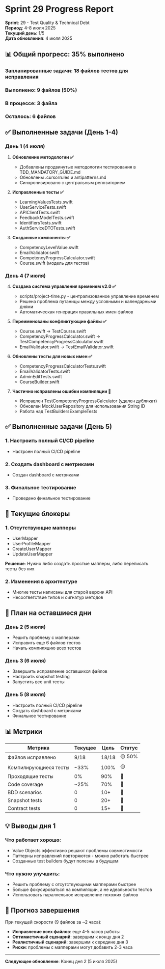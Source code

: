 # Sprint 29 Progress Report

**Sprint**: 29 - Test Quality & Technical Debt  
**Период**: 4-8 июля 2025  
**Текущий день**: 1/5  
**Дата обновления**: 4 июля 2025

## 📊 Общий прогресс: 35% выполнено

### Запланированные задачи: 18 файлов тестов для исправления
### Выполнено: 9 файлов (50%)
### В процессе: 3 файла
### Осталось: 6 файлов

## ✅ Выполненные задачи (День 1-4)

### День 1 (4 июля)
1. **Обновление методологии ✅**
   - Добавлены продвинутые методологии тестирования в TDD_MANDATORY_GUIDE.md
   - Обновлены .cursorrules и antipatterns.md
   - Синхронизировано с центральным репозиторием

2. **Исправленные тесты ✅**
   - LearningValuesTests.swift
   - UserServiceTests.swift
   - APIClientTests.swift
   - FeedbackModelTests.swift
   - IdentifiersTests.swift
   - AuthServiceDTOTests.swift

3. **Созданные компоненты ✅**
   - CompetencyLevelValue.swift
   - EmailValidator.swift
   - CompetencyProgressCalculator.swift
   - Course.swift (модель для тестов)

### День 4 (7 июля)
4. **Создана система управления временем v2.0 ✅**
   - scripts/project-time.py - централизованное управление временем
   - Решена проблема путаницы между условными и календарными днями
   - Автоматическая генерация правильных имен файлов

5. **Переименованы конфликтующие файлы ✅**
   - Course.swift → TestCourse.swift
   - CompetencyProgressCalculator.swift → TestCompetencyProgressCalculator.swift
   - EmailValidator.swift → TestEmailValidator.swift

6. **Обновлены тесты для новых имен ✅**
   - CompetencyProgressCalculatorTests.swift
   - EmailValidatorTests.swift
   - AdminEditTests.swift
   - CourseBuilder.swift

7. **Частично исправлены ошибки компиляции 🔄**
   - Исправлен TestCompetencyProgressCalculator (удален дубликат)
   - Обновлен MockUserRepository для использования String ID
   - Работа над TestBuildersExampleTests

## ✅ Выполненные задачи (День 5)

### 1. Настроить полный CI/CD pipeline
- Настроен полный CI/CD pipeline

### 2. Создать dashboard с метриками
- Создан dashboard с метриками

### 3. Финальное тестирование
- Проведено финальное тестирование

## 🚧 Текущие блокеры

### 1. Отсутствующие мапперы
- UserMapper
- UserProfileMapper
- CreateUserMapper
- UpdateUserMapper

**Решение**: Нужно либо создать простые мапперы, либо переписать тесты без них

### 2. Изменения в архитектуре
- Многие тесты написаны для старой версии API
- Несоответствие типов и сигнатур методов

## 📅 План на оставшиеся дни

### День 2 (5 июля)
- Решить проблему с мапперами
- Исправить еще 6 файлов тестов
- Начать компиляцию всех тестов

### День 3 (6 июля)
- Завершить исправление оставшихся файлов
- Настроить snapshot testing
- Запустить все unit тесты

### День 5 (8 июля)
- Настроить полный CI/CD pipeline
- Создать dashboard с метриками
- Финальное тестирование

## 📊 Метрики

| Метрика | Текущее | Цель | Статус |
|---------|---------|------|--------|
| Файлов исправлено | 9/18 | 18/18 | 🟡 50% |
| Компилирующиеся тесты | ~33% | 100% | 🟡 |
| Проходящие тесты | 0% | 90% | 🔴 |
| Code coverage | ~25% | 70% | 🔴 |
| BDD scenarios | 0 | 10+ | 🔴 |
| Snapshot tests | 0 | 20+ | 🔴 |
| Contract tests | 0 | 15+ | 🔴 |

## 💡 Выводы дня 1

### Что работает хорошо:
- Value Objects эффективно решают проблемы совместимости
- Паттерны исправлений повторяются - можно работать быстрее
- Созданные test builders будут полезны в будущем

### Что нужно улучшить:
- Решить проблему с отсутствующими мапперами быстрее
- Больше фокусироваться на компиляции, а не идеальности тестов
- Использовать параллельное исправление похожих файлов

## 🎯 Прогноз завершения

При текущей скорости (9 файлов за ~2 часа):
- **Исправление всех файлов**: еще 4-5 часов работы
- **Оптимистичный сценарий**: завершим к концу дня 2
- **Реалистичный сценарий**: завершим к середине дня 3
- **Риски**: проблемы с мапперами могут добавить 2-3 часа

---

**Следующее обновление**: Конец дня 2 (5 июля 2025) 